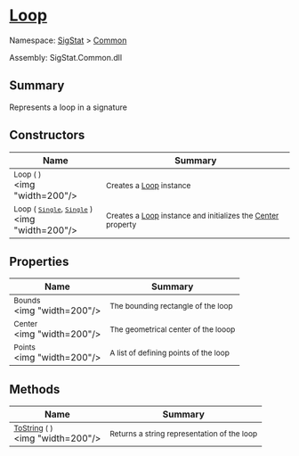 # [Loop](./Loop.md)

Namespace: [SigStat]() > [Common](./README.md)

Assembly: SigStat.Common.dll

## Summary
Represents a loop in a signature

## Constructors

| Name | Summary | 
| --- | --- | 
| <sub>Loop (  )</sub><div style="pointer-events: none; cursor: default;"><img "width=200"/></div>| <sub>Creates a [Loop](https://github.com/hargitomi97/sigstat/blob/master/docs/md/SigStat/Common/Loop.md) instance</sub>| <br>
| <sub>Loop ( [`Single`](https://docs.microsoft.com/en-us/dotnet/api/System.Single), [`Single`](https://docs.microsoft.com/en-us/dotnet/api/System.Single) )</sub><div style="pointer-events: none; cursor: default;"><img "width=200"/></div>| <sub>Creates a [Loop](https://github.com/hargitomi97/sigstat/blob/master/docs/md/SigStat/Common/Loop.md) instance and initializes the [Center](https://github.com/hargitomi97/sigstat/blob/master/docs/md/SigStat/Common/Loop.md) property</sub>| <br>


## Properties

| Name | Summary | 
| --- | --- | 
| <sub>Bounds</sub><div style="pointer-events: none; cursor: default;"><img "width=200"/></div>| <sub>The bounding rectangle of the loop</sub>| <br>
| <sub>Center</sub><div style="pointer-events: none; cursor: default;"><img "width=200"/></div>| <sub>The geometrical center of the looop</sub>| <br>
| <sub>Points</sub><div style="pointer-events: none; cursor: default;"><img "width=200"/></div>| <sub>A list of defining points of the loop</sub>| <br>


## Methods

| Name | Summary | 
| --- | --- | 
| <sub>[ToString](./Methods/Loop-100663344.md) (  )</sub><div style="pointer-events: none; cursor: default;"><img "width=200"/></div>| <sub>Returns a string representation of the loop</sub>| <br>



